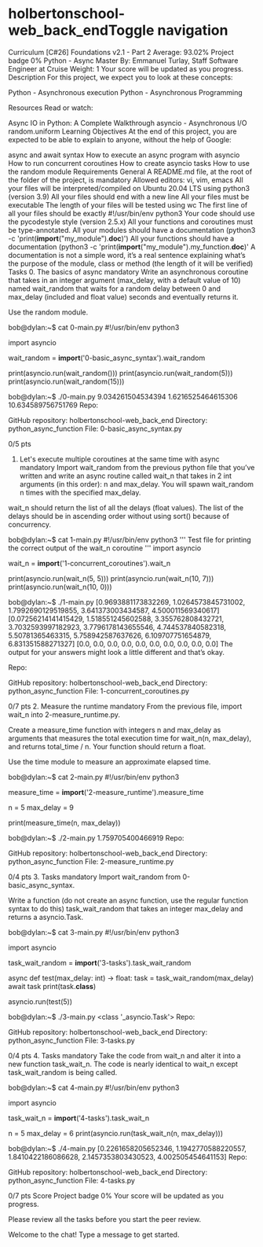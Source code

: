 # holbertonschool-web_back_endToggle navigation
Curriculum
[C#26] Foundations v2.1 - Part 2
Average: 93.02%
Project badge
0%
Python - Async
 Master
 By: Emmanuel Turlay, Staff Software Engineer at Cruise
 Weight: 1
 Your score will be updated as you progress.
Description
For this project, we expect you to look at these concepts:

Python - Asynchronous execution
Python - Asynchronous Programming


Resources
Read or watch:

Async IO in Python: A Complete Walkthrough
asyncio - Asynchronous I/O
random.uniform
Learning Objectives
At the end of this project, you are expected to be able to explain to anyone, without the help of Google:

async and await syntax
How to execute an async program with asyncio
How to run concurrent coroutines
How to create asyncio tasks
How to use the random module
Requirements
General
A README.md file, at the root of the folder of the project, is mandatory
Allowed editors: vi, vim, emacs
All your files will be interpreted/compiled on Ubuntu 20.04 LTS using python3 (version 3.9)
All your files should end with a new line
All your files must be executable
The length of your files will be tested using wc
The first line of all your files should be exactly #!/usr/bin/env python3
Your code should use the pycodestyle style (version 2.5.x)
All your functions and coroutines must be type-annotated.
All your modules should have a documentation (python3 -c 'print(__import__("my_module").__doc__)')
All your functions should have a documentation (python3 -c 'print(__import__("my_module").my_function.__doc__)'
A documentation is not a simple word, it’s a real sentence explaining what’s the purpose of the module, class or method (the length of it will be verified)
Tasks
0. The basics of async
mandatory
Write an asynchronous coroutine that takes in an integer argument (max_delay, with a default value of 10) named wait_random that waits for a random delay between 0 and max_delay (included and float value) seconds and eventually returns it.

Use the random module.

bob@dylan:~$ cat 0-main.py
#!/usr/bin/env python3

import asyncio

wait_random = __import__('0-basic_async_syntax').wait_random

print(asyncio.run(wait_random()))
print(asyncio.run(wait_random(5)))
print(asyncio.run(wait_random(15)))

bob@dylan:~$ ./0-main.py
9.034261504534394
1.6216525464615306
10.634589756751769
Repo:

GitHub repository: holbertonschool-web_back_end
Directory: python_async_function
File: 0-basic_async_syntax.py
  
0/5 pts
1. Let's execute multiple coroutines at the same time with async
mandatory
Import wait_random from the previous python file that you’ve written and write an async routine called wait_n that takes in 2 int arguments (in this order): n and max_delay. You will spawn wait_random n times with the specified max_delay.

wait_n should return the list of all the delays (float values). The list of the delays should be in ascending order without using sort() because of concurrency.

bob@dylan:~$ cat 1-main.py
#!/usr/bin/env python3
'''
Test file for printing the correct output of the wait_n coroutine
'''
import asyncio

wait_n = __import__('1-concurrent_coroutines').wait_n

print(asyncio.run(wait_n(5, 5)))
print(asyncio.run(wait_n(10, 7)))
print(asyncio.run(wait_n(10, 0)))

bob@dylan:~$ ./1-main.py
[0.9693881173832269, 1.0264573845731002, 1.7992690129519855, 3.641373003434587, 4.500011569340617]
[0.07256214141415429, 1.518551245602588, 3.355762808432721, 3.7032593997182923, 3.7796178143655546, 4.744537840582318, 5.50781365463315, 5.758942587637626, 6.109707751654879, 6.831351588271327]
[0.0, 0.0, 0.0, 0.0, 0.0, 0.0, 0.0, 0.0, 0.0, 0.0]
The output for your answers might look a little different and that’s okay.

Repo:

GitHub repository: holbertonschool-web_back_end
Directory: python_async_function
File: 1-concurrent_coroutines.py
  
0/7 pts
2. Measure the runtime
mandatory
From the previous file, import wait_n into 2-measure_runtime.py.

Create a measure_time function with integers n and max_delay as arguments that measures the total execution time for wait_n(n, max_delay), and returns total_time / n. Your function should return a float.

Use the time module to measure an approximate elapsed time.

bob@dylan:~$ cat 2-main.py
#!/usr/bin/env python3

measure_time = __import__('2-measure_runtime').measure_time

n = 5
max_delay = 9

print(measure_time(n, max_delay))

bob@dylan:~$ ./2-main.py
1.759705400466919
Repo:

GitHub repository: holbertonschool-web_back_end
Directory: python_async_function
File: 2-measure_runtime.py
  
0/4 pts
3. Tasks
mandatory
Import wait_random from 0-basic_async_syntax.

Write a function (do not create an async function, use the regular function syntax to do this) task_wait_random that takes an integer max_delay and returns a asyncio.Task.

bob@dylan:~$ cat 3-main.py
#!/usr/bin/env python3

import asyncio

task_wait_random = __import__('3-tasks').task_wait_random


async def test(max_delay: int) -> float:
    task = task_wait_random(max_delay)
    await task
    print(task.__class__)

asyncio.run(test(5))

bob@dylan:~$ ./3-main.py
<class '_asyncio.Task'>
Repo:

GitHub repository: holbertonschool-web_back_end
Directory: python_async_function
File: 3-tasks.py
  
0/4 pts
4. Tasks
mandatory
Take the code from wait_n and alter it into a new function task_wait_n. The code is nearly identical to wait_n except task_wait_random is being called.

bob@dylan:~$ cat 4-main.py
#!/usr/bin/env python3

import asyncio

task_wait_n = __import__('4-tasks').task_wait_n

n = 5
max_delay = 6
print(asyncio.run(task_wait_n(n, max_delay)))

bob@dylan:~$ ./4-main.py
[0.2261658205652346, 1.1942770588220557, 1.8410422186086628, 2.1457353803430523, 4.002505454641153]
Repo:

GitHub repository: holbertonschool-web_back_end
Directory: python_async_function
File: 4-tasks.py
  
0/7 pts
Score
Project badge
0%
Your score will be updated as you progress.

Please review all the tasks before you start the peer review.

Welcome to the chat! Type a message to get started.

